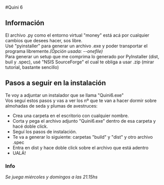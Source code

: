 #Quini 6

## Información
El archivo .py como el entorno virtual "money" está acá por cualquier cambios que desees hacer, sos libre. <br>
Usé "pyinstaller" para generar un archivo .exe y poder transportar el programa libremente.<i>(Opción usada: --onefile)</i><br>
Para generar un setup que me comprima lo generado por PyInstaller (dist, buil y .spec), usé "NSIS SourceForge" el cual te obliga a usar .zip (mirar tutorial, bastante sencillo)<br>

## Pasos a seguir en la instalación
Te voy a adjuntar un instalador que se llama "Quini6.exe" <br>
Vos seguí estos pasos y vas a ver los nº que te van a hacer dormir sobre almohadas de seda y plumas de avestruces: 
<ul>
<li>Crea una carpeta en el escritorio con cualquier nombre.</li> 
<li>Corta y pega el archivo adjunto "Quini6.exe" dentro de esa carpeta y hacé doble click.</li>
<li>Seguí los pasos de instalación.</li>
<li>Te va a generar lo siguiente: carpetas "build" y "dist" y otro archivo .spec</li>
<li>Entra en dist y hace doble click sobre el archivo que está adentro </li>
<li>UALÁ!</li>
</ul> 

### Info
<i>Se juega miércoles y domingos a las 21.15hs</i>